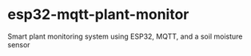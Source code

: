 # esp32-mqtt-plant-monitor
Smart plant monitoring system using ESP32, MQTT, and a soil moisture sensor
